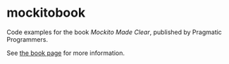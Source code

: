 # mockitobook
Code examples for the book _Mockito Made Clear_,
published by Pragmatic Programmers.

See [the book page](https://pragprog.com/titles/mockito/mockito-made-clear/) for more information.
